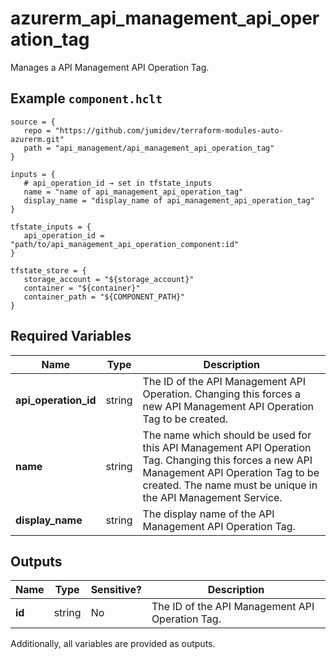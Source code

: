 # azurerm_api_management_api_operation_tag

Manages a API Management API Operation Tag.

## Example `component.hclt`

```hcl
source = {
   repo = "https://github.com/jumidev/terraform-modules-auto-azurerm.git"   
   path = "api_management/api_management_api_operation_tag"   
}

inputs = {
   # api_operation_id → set in tfstate_inputs
   name = "name of api_management_api_operation_tag"   
   display_name = "display_name of api_management_api_operation_tag"   
}

tfstate_inputs = {
   api_operation_id = "path/to/api_management_api_operation_component:id"   
}

tfstate_store = {
   storage_account = "${storage_account}"   
   container = "${container}"   
   container_path = "${COMPONENT_PATH}"   
}

```

## Required Variables

| Name | Type |  Description |
| ---- | --------- |  ----------- |
| **api_operation_id** | string |  The ID of the API Management API Operation. Changing this forces a new API Management API Operation Tag to be created. | 
| **name** | string |  The name which should be used for this API Management API Operation Tag. Changing this forces a new API Management API Operation Tag to be created. The name must be unique in the API Management Service. | 
| **display_name** | string |  The display name of the API Management API Operation Tag. | 



## Outputs

| Name | Type | Sensitive? | Description |
| ---- | ---- | --------- | --------- |
| **id** | string | No  | The ID of the API Management API Operation Tag. | 

Additionally, all variables are provided as outputs.
